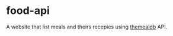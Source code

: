 # food-api

A website that list meals and theirs recepies 
using [themealdb](https://themealdb.com) API.
